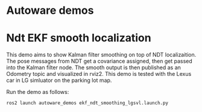 Autoware demos
==============

# Ndt EKF smooth localization

This demo aims to show Kalman filter smoothing on top of NDT localizaition. The pose messages from
NDT get a covariance assigned, then get passed into the Kalman filter node. The smooth output is
then published as an Odometry topic and visualized in rviz2. This demo is tested with the Lexus car
in LG simluator on the parking lot map.

Run the demo as follows:
```bash
ros2 launch autoware_demos ekf_ndt_smoothing_lgsvl.launch.py
```
